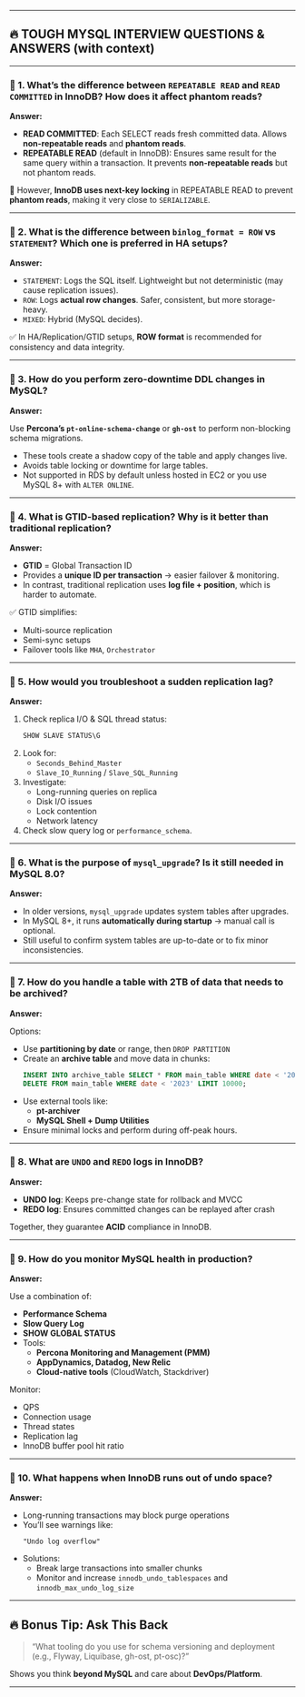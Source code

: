 
---

## 🔥 TOUGH MYSQL INTERVIEW QUESTIONS & ANSWERS (with context)

---

### 🔸 1. **What’s the difference between `REPEATABLE READ` and `READ COMMITTED` in InnoDB? How does it affect phantom reads?**

**Answer:**

- **READ COMMITTED**: Each SELECT reads fresh committed data. Allows **non-repeatable reads** and **phantom reads**.
- **REPEATABLE READ** (default in InnoDB): Ensures same result for the same query within a transaction. It prevents **non-repeatable reads** but not phantom reads.

🧠 However, **InnoDB uses next-key locking** in REPEATABLE READ to prevent **phantom reads**, making it very close to `SERIALIZABLE`.

---

### 🔸 2. **What is the difference between `binlog_format = ROW` vs `STATEMENT`? Which one is preferred in HA setups?**

**Answer:**

- `STATEMENT`: Logs the SQL itself. Lightweight but not deterministic (may cause replication issues).
- `ROW`: Logs **actual row changes**. Safer, consistent, but more storage-heavy.
- `MIXED`: Hybrid (MySQL decides).

✅ In HA/Replication/GTID setups, **ROW format** is recommended for consistency and data integrity.

---

### 🔸 3. **How do you perform zero-downtime DDL changes in MySQL?**

**Answer:**

Use **Percona’s `pt-online-schema-change`** or **`gh-ost`** to perform non-blocking schema migrations.

- These tools create a shadow copy of the table and apply changes live.
- Avoids table locking or downtime for large tables.
- Not supported in RDS by default unless hosted in EC2 or you use MySQL 8+ with `ALTER ONLINE`.

---

### 🔸 4. **What is GTID-based replication? Why is it better than traditional replication?**

**Answer:**

- **GTID** = Global Transaction ID
- Provides a **unique ID per transaction** → easier failover & monitoring.
- In contrast, traditional replication uses **log file + position**, which is harder to automate.

✅ GTID simplifies:
- Multi-source replication
- Semi-sync setups
- Failover tools like `MHA`, `Orchestrator`

---

### 🔸 5. **How would you troubleshoot a sudden replication lag?**

**Answer:**

1. Check replica I/O & SQL thread status:
   ```sql
   SHOW SLAVE STATUS\G
   ```
2. Look for:
   - `Seconds_Behind_Master`
   - `Slave_IO_Running` / `Slave_SQL_Running`
3. Investigate:
   - Long-running queries on replica
   - Disk I/O issues
   - Lock contention
   - Network latency
4. Check slow query log or `performance_schema`.

---

### 🔸 6. **What is the purpose of `mysql_upgrade`? Is it still needed in MySQL 8.0?**

**Answer:**

- In older versions, `mysql_upgrade` updates system tables after upgrades.
- In MySQL 8+, it runs **automatically during startup** → manual call is optional.
- Still useful to confirm system tables are up-to-date or to fix minor inconsistencies.

---

### 🔸 7. **How do you handle a table with 2TB of data that needs to be archived?**

**Answer:**

Options:
- Use **partitioning by date** or range, then `DROP PARTITION`
- Create an **archive table** and move data in chunks:
  ```sql
  INSERT INTO archive_table SELECT * FROM main_table WHERE date < '2023';
  DELETE FROM main_table WHERE date < '2023' LIMIT 10000;
  ```
- Use external tools like:
  - **pt-archiver**
  - **MySQL Shell + Dump Utilities**
- Ensure minimal locks and perform during off-peak hours.

---

### 🔸 8. **What are `UNDO` and `REDO` logs in InnoDB?**

**Answer:**

- **UNDO log**: Keeps pre-change state for rollback and MVCC
- **REDO log**: Ensures committed changes can be replayed after crash

Together, they guarantee **ACID** compliance in InnoDB.

---

### 🔸 9. **How do you monitor MySQL health in production?**

**Answer:**

Use a combination of:

- **Performance Schema**
- **Slow Query Log**
- **SHOW GLOBAL STATUS**
- Tools:
  - **Percona Monitoring and Management (PMM)**
  - **AppDynamics, Datadog, New Relic**
  - **Cloud-native tools** (CloudWatch, Stackdriver)

Monitor:
- QPS
- Connection usage
- Thread states
- Replication lag
- InnoDB buffer pool hit ratio

---

### 🔸 10. **What happens when InnoDB runs out of undo space?**

**Answer:**

- Long-running transactions may block purge operations
- You’ll see warnings like:
  ```
  "Undo log overflow"
  ```
- Solutions:
  - Break large transactions into smaller chunks
  - Monitor and increase `innodb_undo_tablespaces` and `innodb_max_undo_log_size`

---

## 🔥 Bonus Tip: Ask This Back

> “What tooling do you use for schema versioning and deployment (e.g., Flyway, Liquibase, gh-ost, pt-osc)?”

Shows you think **beyond MySQL** and care about **DevOps/Platform**.

---
